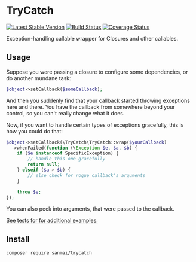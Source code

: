 # TryCatch

[![Latest Stable Version](https://poser.pugx.org/sanmai/trycatch/v/stable)](https://packagist.org/packages/sanmai/trycatch)
[![Build Status](https://travis-ci.org/sanmai/trycatch.svg?branch=master)](https://travis-ci.org/sanmai/trycatch)
[![Coverage Status](https://coveralls.io/repos/github/sanmai/trycatch/badge.svg?branch=master)](https://coveralls.io/github/sanmai/trycatch?branch=master)

Exception-handling callable wrapper for Closures and other callables.

## Usage

Suppose you were passing a closure to configure some dependencies, or do another mundane task:

```php
$object->setCallback($someCallback);
```

And then you suddenly find that your callback started throwing exceptions here and there. You have the callback from somewhere beyond your control, so you can't really change what it does. 

Now, if you want to handle certain types of exceptions gracefully, this is how you could do that:

```php
$object->setCallback(\TryCatch\TryCatch::wrap($yourCallback)
  ->whenFailed(function (\Exception $e, $a, $b) {
    if ($e instanceof SpecificException) {
        // handle this one gracefully
        return null;             
    } elseif ($a > $b) {
        // else check for rogue callback's arguments
    }

    throw $e;
});
```

You can also peek into arguments, that were passed to the callback.

[See tests for for additional examples.](tests/TryCatchTest.php)

## Install

```bash
composer require sanmai/trycatch
```

